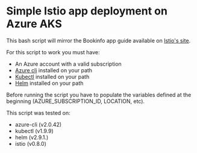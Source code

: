 # Simple Istio app deployment on Azure AKS

This bash script will mirror the Bookinfo app guide available on [Istio's site](https://istio.io/docs/guides/bookinfo/).

For this script to work you must have:

- An Azure account with a valid subscription
- [Azure cli](https://docs.microsoft.com/en-us/cli/azure/install-azure-cli?view=azure-cli-latest) installed on your path
- [Kubectl](https://kubernetes.io/docs/tasks/tools/install-kubectl/) installed on your path
- [Helm](https://docs.helm.sh/using_helm/#installing-helm) installed on your path

Before running the script you have to populate the variables defined at the beginning (AZURE_SUBSCRIPTION_ID, LOCATION, etc).

This script was tested on:
- azure-cli (v2.0.42)
- kubectl (v1.9.9)
- helm (v2.9.1.)
- istio (v0.8.0)

